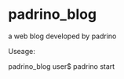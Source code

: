 padrino_blog
============

a web blog developed by padrino

Useage:


padrino_blog user$ padrino start
